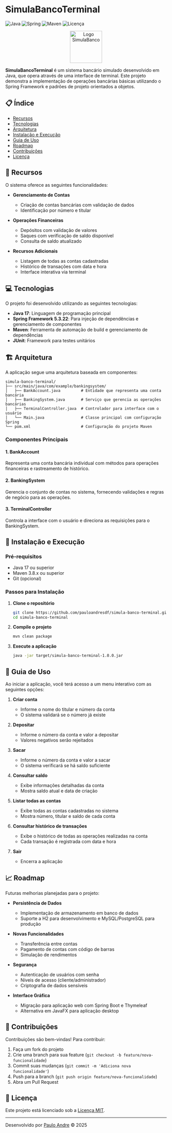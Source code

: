 # SimulaBancoTerminal

![Java](https://img.shields.io/badge/Java-17-blue)
![Spring](https://img.shields.io/badge/Spring-5.3.22-brightgreen)
![Maven](https://img.shields.io/badge/Maven-4.0.0-orange)
![Licença](https://img.shields.io/badge/Licença-MIT-green)

<p align="center">
  <img src="https://static.vecteezy.com/system/resources/previews/011/731/606/original/hand-drawn-bank-building-illustration-png.png" alt="Logo SimulaBanco" style="width: 100px; height: 100px;"/>
</p>

**SimulaBancoTerminal** é um sistema bancário simulado desenvolvido em Java, que opera através de uma interface de terminal. Este projeto demonstra a implementação de operações bancárias básicas utilizando o Spring Framework e padrões de projeto orientados a objetos.

## 📋 Índice

- [Recursos](#-recursos)
- [Tecnologias](#-tecnologias)
- [Arquitetura](#-arquitetura)
- [Instalação e Execução](#-instalação-e-execução)
- [Guia de Uso](#-guia-de-uso)
- [Roadmap](#-roadmap)
- [Contribuições](#-contribuições)
- [Licença](#-licença)

## 🚀 Recursos

O sistema oferece as seguintes funcionalidades:

- **Gerenciamento de Contas**
  - Criação de contas bancárias com validação de dados
  - Identificação por número e titular

- **Operações Financeiras**
  - Depósitos com validação de valores
  - Saques com verificação de saldo disponível
  - Consulta de saldo atualizado

- **Recursos Adicionais**
  - Listagem de todas as contas cadastradas
  - Histórico de transações com data e hora
  - Interface interativa via terminal

## 💻 Tecnologias

O projeto foi desenvolvido utilizando as seguintes tecnologias:

- **Java 17**: Linguagem de programação principal
- **Spring Framework 5.3.22**: Para injeção de dependências e gerenciamento de componentes
- **Maven**: Ferramenta de automação de build e gerenciamento de dependências
- **JUnit**: Framework para testes unitários

## 🏗️ Arquitetura

A aplicação segue uma arquitetura baseada em componentes:

```
simula-banco-terminal/
├── src/main/java/com/example/bankingsystem/
│   ├── BankAccount.java         # Entidade que representa uma conta bancária
│   ├── BankingSystem.java       # Serviço que gerencia as operações bancárias
│   ├── TerminalController.java  # Controlador para interface com o usuário
│   └── Main.java                # Classe principal com configuração Spring
└── pom.xml                      # Configuração do projeto Maven
```

### Componentes Principais

#### 1. BankAccount
Representa uma conta bancária individual com métodos para operações financeiras e rastreamento de histórico.

#### 2. BankingSystem
Gerencia o conjunto de contas no sistema, fornecendo validações e regras de negócio para as operações.

#### 3. TerminalController
Controla a interface com o usuário e direciona as requisições para o BankingSystem.

## 🔧 Instalação e Execução

### Pré-requisitos
- Java 17 ou superior
- Maven 3.8.x ou superior
- Git (opcional)

### Passos para Instalação

1. **Clone o repositório**
   ```bash
   git clone https://github.com/pauloandresdf/simula-banco-terminal.git
   cd simula-banco-terminal
   ```

2. **Compile o projeto**
   ```bash
   mvn clean package
   ```

3. **Execute a aplicação**
   ```bash
   java -jar target/simula-banco-terminal-1.0.0.jar
   ```

## 📝 Guia de Uso

Ao iniciar a aplicação, você terá acesso a um menu interativo com as seguintes opções:

1. **Criar conta**
   - Informe o nome do titular e número da conta
   - O sistema validará se o número já existe

2. **Depositar**
   - Informe o número da conta e valor a depositar
   - Valores negativos serão rejeitados

3. **Sacar**
   - Informe o número da conta e valor a sacar
   - O sistema verificará se há saldo suficiente

4. **Consultar saldo**
   - Exibe informações detalhadas da conta
   - Mostra saldo atual e data de criação

5. **Listar todas as contas**
   - Exibe todas as contas cadastradas no sistema
   - Mostra número, titular e saldo de cada conta

6. **Consultar histórico de transações**
   - Exibe o histórico de todas as operações realizadas na conta
   - Cada transação é registrada com data e hora

7. **Sair**
   - Encerra a aplicação

## 📈 Roadmap

Futuras melhorias planejadas para o projeto:

- **Persistência de Dados**
  - Implementação de armazenamento em banco de dados
  - Suporte a H2 para desenvolvimento e MySQL/PostgreSQL para produção

- **Novas Funcionalidades**
  - Transferência entre contas
  - Pagamento de contas com código de barras
  - Simulação de rendimentos

- **Segurança**
  - Autenticação de usuários com senha
  - Níveis de acesso (cliente/administrador)
  - Criptografia de dados sensíveis

- **Interface Gráfica**
  - Migração para aplicação web com Spring Boot e Thymeleaf
  - Alternativa em JavaFX para aplicação desktop

## 👥 Contribuições

Contribuições são bem-vindas! Para contribuir:

1. Faça um fork do projeto
2. Crie uma branch para sua feature (`git checkout -b feature/nova-funcionalidade`)
3. Commit suas mudanças (`git commit -m 'Adiciona nova funcionalidade'`)
4. Push para a branch (`git push origin feature/nova-funcionalidade`)
5. Abra um Pull Request

## 📄 Licença

Este projeto está licenciado sob a [Licença MIT](LICENSE).

---

Desenvolvido por [Paulo Andre](https://github.com/pauloandresdf) &copy; 2025
